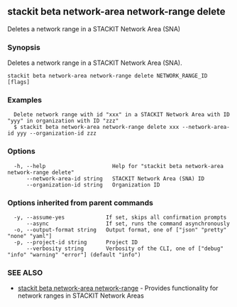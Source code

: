 ## stackit beta network-area network-range delete

Deletes a network range in a STACKIT Network Area (SNA)

### Synopsis

Deletes a network range in a STACKIT Network Area (SNA).

```
stackit beta network-area network-range delete NETWORK_RANGE_ID [flags]
```

### Examples

```
  Delete network range with id "xxx" in a STACKIT Network Area with ID "yyy" in organization with ID "zzz"
  $ stackit beta network-area network-range delete xxx --network-area-id yyy --organization-id zzz
```

### Options

```
  -h, --help                     Help for "stackit beta network-area network-range delete"
      --network-area-id string   STACKIT Network Area (SNA) ID
      --organization-id string   Organization ID
```

### Options inherited from parent commands

```
  -y, --assume-yes             If set, skips all confirmation prompts
      --async                  If set, runs the command asynchronously
  -o, --output-format string   Output format, one of ["json" "pretty" "none" "yaml"]
  -p, --project-id string      Project ID
      --verbosity string       Verbosity of the CLI, one of ["debug" "info" "warning" "error"] (default "info")
```

### SEE ALSO

* [stackit beta network-area network-range](./stackit_beta_network-area_network-range.md)	 - Provides functionality for network ranges in STACKIT Network Areas

